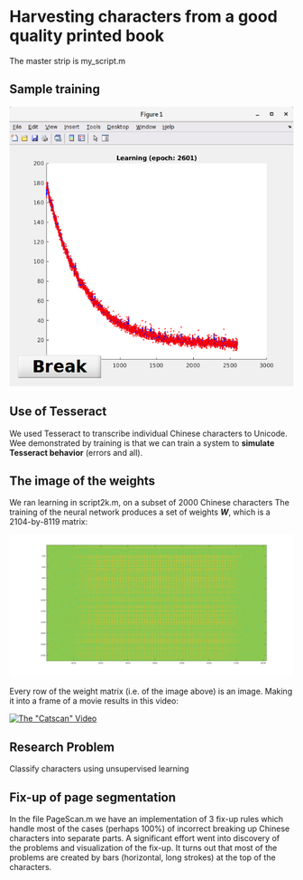 # Harvesting characters from a good quality printed book

The master strip is my_script.m

## Sample training

![Training](images/SampleTraining.png)

## Use of Tesseract

We used Tesseract to transcribe individual Chinese characters to
Unicode.  Wee demonstrated by training is that we can train a system
to **simulate Tesseract behavior** (errors and all).

## The image of the weights

We ran learning in script2k.m, on a subset of 2000 Chinese characters
The training of the neural network produces a set of weights ***W***,
which is a 2104-by-8119 matrix:

![Training](images/LogAbsOfBestWeights.png)

Every row of the weight matrix (i.e. of the image above)
is an image. Making it into a frame of a movie results
in this video:

[![The "Catscan" Video](http://img.youtube.com/vi/tEyRGVuEgh4/0.jpg)](http://www.youtube.com/watch?v=tEyRGVuEgh4&autoplay=1)

## Research Problem
Classify characters using unsupervised learning


## Fix-up of page segmentation

In the file PageScan.m we have an implementation of 3 fix-up rules which handle most of
the cases (perhaps 100%) of incorrect breaking up Chinese characters into separate parts.
A significant effort went into discovery of the problems and visualization of the fix-up.
It turns out that most of the problems are created by bars (horizontal, long strokes)
at the top of the characters. 